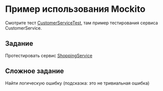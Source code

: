# Пример использования Mockito

Смотрите тест [CustomerServiceTest](src/test/java/CustomerServiceTest.java), там пример тестирования сервиса CustomerService.

## Задание

Протестировать сервис [ShoppingService](src/main/java/shopping/ShoppingService.java)

## Сложное задание

Найти логическую ошибку (подсказка: это не тривиальная ошибка)